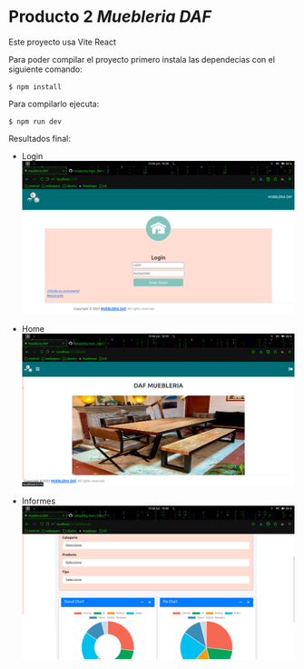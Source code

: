 # Producto 2 *Muebleria DAF*


Este proyecto usa Vite React


Para poder compilar el proyecto primero instala las dependecias con el siguiente comando:
    
    $ npm install

Para compilarlo ejecuta:
    
    $ npm run dev

Resultados final:

* Login
![Login](/img/lg1.png)

* Home
![home](/img/home1.png)

* Informes
![Informe](/img/informe1.png)
